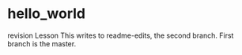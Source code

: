 # hello_world
revision Lesson
This writes to readme-edits, the second branch.
First branch is the master.
